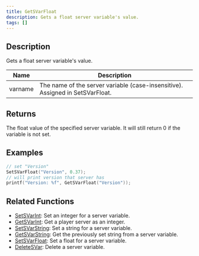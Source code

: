```yaml
---
title: GetSVarFloat
description: Gets a float server variable's value.
tags: []
---
```


<VersionWarn version='SA-MP 0.3.7 R2' />

## Description

Gets a float server variable's value.

| Name    | Description                                                                   |
| ------- | ----------------------------------------------------------------------------- |
| varname | The name of the server variable (case-insensitive). Assigned in SetSVarFloat. |

## Returns

The float value of the specified server variable. It will still return 0 if the variable is not set.

## Examples

```c
// set "Version"
SetSVarFloat("Version", 0.37);
// will print version that server has
printf("Version: %f", GetSVarFloat("Version"));
```

## Related Functions

- [SetSVarInt](SetSVarInt.md): Set an integer for a server variable.
- [GetSVarInt](GetSVarInt.md): Get a player server as an integer.
- [SetSVarString](SetSVarString.md): Set a string for a server variable.
- [GetSVarString](GetSVarString.md): Get the previously set string from a server variable.
- [SetSVarFloat](SetSVarFloat.md): Set a float for a server variable.
- [DeleteSVar](DeleteSVar.md): Delete a server variable.
